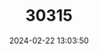 ---
title: "30315"
category: "Rhamnus intermedia"
draft: false
date: 2024-02-22 13:03:50
languages:
  Albanian: ["Pjerëz E Ndërmjeme"]
---